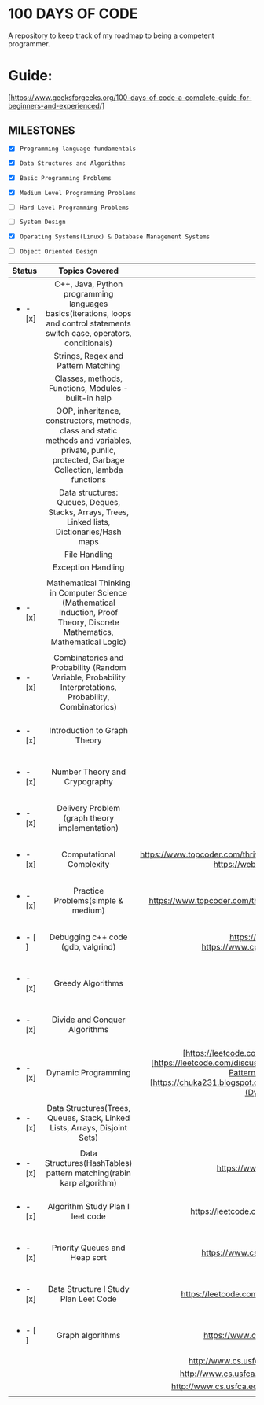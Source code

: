 # 100 DAYS OF CODE

A repository to keep track of my roadmap to being a competent programmer.

# Guide:

[https://www.geeksforgeeks.org/100-days-of-code-a-complete-guide-for-beginners-and-experienced/]

## MILESTONES
- [x] `Programming language fundamentals`
- [x] `Data Structures and Algorithms`
- [x] `Basic Programming Problems`
- [x] `Medium Level Programming Problems`
- [ ] `Hard Level Programming Problems`
- [ ] `System Design`
- [x] `Operating Systems(Linux) & Database Management Systems`
- [ ] `Object Oriented Design`


| Status                   |                                                           Topics Covered                                                           |  Resources
| ------------------------ | :--------------------------------------------------------------------------------------------------------------------------------: | :----------------------------------------------------------------------: |
| <ul><li>- [x] </li></ul> | C++, Java, Python programming languages basics(iterations, loops and control statements switch case, operators, conditionals) |                                                                          |
|                          | Strings, Regex and Pattern Matching                                                                                                |                                                                          |
|                          | Classes, methods, Functions, Modules - built-in help                                                                                               |                                                                          |
|                          | OOP, inheritance, constructors, methods, class and static methods and variables, private, punlic, protected, Garbage Collection, lambda functions              |                                                                          |
|                          | Data structures: Queues, Deques, Stacks, Arrays, Trees, Linked lists, Dictionaries/Hash maps                                                                                                     |                                                                          |
|                          | File Handling                                                                                                    |                                                                          |
|                          | Exception Handling                                                                                                                 |                                                                          |
|                          |                                                                                                                                    |                                                                          |
| <ul><li>- [x] </li></ul> | Mathematical Thinking in Computer Science (Mathematical Induction, Proof Theory, Discrete Mathematics, Mathematical Logic)         |                                                                          |
|                          |                                                                                                                                    |                                                                          |
| <ul><li>- [x] </li></ul> | Combinatorics and Probability (Random Variable, Probability Interpretations, Probability, Combinatorics)                           |                                                                          |
|                          |                                                                                                                                    |                                                                          |                                                                          
| <ul><li>- [x] </li></ul> | Introduction to Graph Theory                                                                                                       |                                                                          |
|                          |                                                                                                                                    |                                                                          |
| <ul><li>- [x] </li></ul> | Number Theory and Crypography                                                                                                      |                                                                          |
|                          |                                                                                                                                    |                                                                          |
| <ul><li>- [x] </li></ul> | Delivery Problem (graph theory implementation)                                                                                     |                                                                          |
|                          |                                                                                                                                    |                                                                          |
| <ul><li>- [x] </li></ul> | Computational Complexity                                                                                                           | https://www.topcoder.com/thrive/articles/Computational%20Complexity%20part%20one, https://web.mit.edu/16.070/www/lecture/big_o.pdf                 |
|                          |                                                                                                                                    |                                                                          |
| <ul><li>- [x] </li></ul> | Practice Problems(simple & medium)                                                                                                 | https://www.topcoder.com/thrive/articles/How%20To%20Find%20a%20Solution#dp|
|                          |                                                                                                                                    |                                                                          |
| <ul><li>- [ ] </li></ul> | Debugging c++ code (gdb, valgrind)                                                                                                 | https://www.cprogramming.com/gdb.html, https://www.cprogramming.com/debugging/valgrind.html                                    |
|                          |                                                                                                                                    |                                                                          |
| <ul><li>- [x] </li></ul> | Greedy Algorithms                                                                                                                  |                                                                          |
|                          |                                                                                                                                    |                                                                          |
| <ul><li>- [x] </li></ul> | Divide and Conquer Algorithms                                                                                                      |                                                                          |
|                          |                                                                                                                                    |                                                                          |
| <ul><li>- [x] </li></ul> | Dynamic Programming                                                                                                                | [https://leetcode.com/list/x1k8lxi5/](Basics dynamic programming), [https://leetcode.com/discuss/general-discussion/458695/Dynamic-Programming-Patterns](Dynamic programming patterns), [https://chuka231.blogspot.com/2021/01/leetcode-all-dynamic-programming.html](Dynamic programming problems)                              |
|                          |                                                                                                                                    |                                                                          |
| <ul><li>- [x] </li></ul> | Data Structures(Trees, Queues, Stack, Linked Lists, Arrays, Disjoint Sets)                                                         |                                                                          |
|                          |                                                                                                                                    |                                                                          |
| <ul><li>- [x] </li></ul> | Data Structures(HashTables) pattern matching(rabin karp algorithm)                                                                 | https://www.youtube.com/watch?v=qQ8vS2btsxI                              |
|                          |                                                                                                                                    |                                                                          |
| <ul><li>- [x] </li></ul> | Algorithm Study Plan I leet code                                                                                                   | https://leetcode.com/study-plan/algorithm/?progress=xgzzu91              |
|                          |                                                                                                                                    |                                                                          |
| <ul><li>- [x] </li></ul> | Priority Queues and Heap sort                                                                                                      | https://www.cs.usfca.edu/~galles/visualization/Heap.html                 |
|                          |                                                                                                                                    |                                                                          |
| <ul><li>- [x] </li></ul> | Data Structure I Study Plan Leet Code                                                                                              | https://leetcode.com/study-plan/data-structure/?progress=oftw69e         |
|                          |                                                                                                                                    |                                                                          |
| <ul><li>- [ ] </li></ul> | Graph algorithms                                                                                                                   | https://www.cs.usfca.edu/~galles/visualization/DFS.html                  |
|                          |                                                                                                                                    | http://www.cs.usfca.edu/~galles/visualization/TopoSortDFS.html           |
|                          |                                                                                                                                    | http://www.cs.usfca.edu/~galles/visualization/TopoSortIndegree.html      |
|                          |                                                                                                                                    | http://www.cs.usfca.edu/~galles/visualization/ConnectedComponent.html    |
|                          |                                                                                                                                    |                                                                          |








